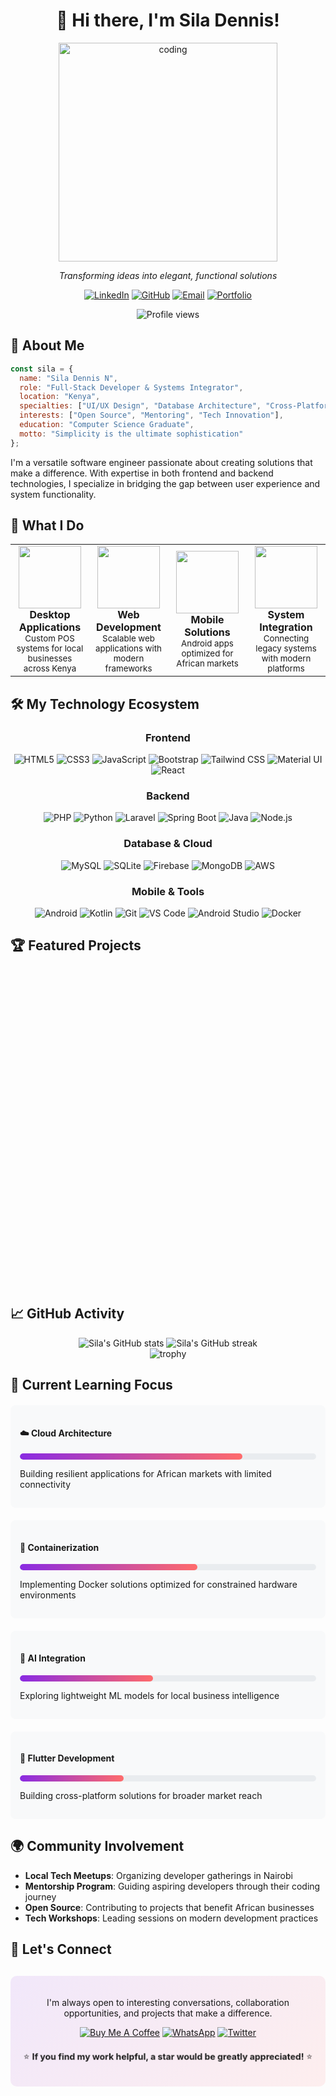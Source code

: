 # <div align="center">👋 Hi there, I'm Sila Dennis!</div>

<div align="center">
  <img src="https://raw.githubusercontent.com/SilaDennisN/SilaDennisN/main/coding.gif" alt="coding" width="350" />
  <p><em>Transforming ideas into elegant, functional solutions</em></p>
</div>

<div align="center">
  
  [![LinkedIn](https://img.shields.io/badge/LinkedIn-0077B5?style=for-the-badge&logo=linkedin&logoColor=white)](https://linkedin.com/in/siladennis77aa51264)
  [![GitHub](https://img.shields.io/badge/GitHub-100000?style=for-the-badge&logo=github&logoColor=white)](https://github.com/SilaDennisN)
  [![Email](https://img.shields.io/badge/Email-D14836?style=for-the-badge&logo=gmail&logoColor=white)](mailto:dennissila1256@gmail.com)
  [![Portfolio](https://img.shields.io/badge/Portfolio-0A0A0A?style=for-the-badge&logo=dev.to&logoColor=white)](https://siladennis.dev)
  
</div>

<div align="center">
  <img src="https://komarev.com/ghpvc/?username=SilaDennisN&style=flat-square&color=blueviolet" alt="Profile views"/>
</div>

## 💫 About Me

```javascript
const sila = {
  name: "Sila Dennis N",
  role: "Full-Stack Developer & Systems Integrator",
  location: "Kenya",
  specialties: ["UI/UX Design", "Database Architecture", "Cross-Platform Solutions"],
  interests: ["Open Source", "Mentoring", "Tech Innovation"],
  education: "Computer Science Graduate",
  motto: "Simplicity is the ultimate sophistication"
};
```

I'm a versatile software engineer passionate about creating solutions that make a difference. With expertise in both frontend and backend technologies, I specialize in bridging the gap between user experience and system functionality.

## 🚀 What I Do

<table>
  <tr>
    <td width="25%" align="center">
      <img src="https://media.giphy.com/media/lP8xu5t2DLGG045H8F/giphy.gif" width="100" height="100"/>
      <br/>
      <strong>Desktop Applications</strong>
      <br/>
      <small>Custom POS systems for local businesses across Kenya</small>
    </td>
    <td width="25%" align="center">
      <img src="https://media.giphy.com/media/JqDcpPX8vWahUny0pE/giphy.gif" width="100" height="100"/>
      <br/>
      <strong>Web Development</strong>
      <br/>
      <small>Scalable web applications with modern frameworks</small>
    </td>
    <td width="25%" align="center">
      <img src="https://media.giphy.com/media/HVofJOWFXGpDX4xeg1/giphy.gif" width="100" height="100"/>
      <br/>
      <strong>Mobile Solutions</strong>
      <br/>
      <small>Android apps optimized for African markets</small>
    </td>
    <td width="25%" align="center">
      <img src="https://media.giphy.com/media/4KzpjLvJjJknJ5Xuak/giphy.gif" width="100" height="100"/>
      <br/>
      <strong>System Integration</strong>
      <br/>
      <small>Connecting legacy systems with modern platforms</small>
    </td>
  </tr>
</table>

## 🛠️ My Technology Ecosystem

<div align="center">

### Frontend
![HTML5](https://img.shields.io/badge/HTML5-E34F26?style=for-the-badge&logo=html5&logoColor=white)
![CSS3](https://img.shields.io/badge/CSS3-1572B6?style=for-the-badge&logo=css3&logoColor=white)
![JavaScript](https://img.shields.io/badge/JavaScript-F7DF1E?style=for-the-badge&logo=javascript&logoColor=black)
![Bootstrap](https://img.shields.io/badge/Bootstrap-563D7C?style=for-the-badge&logo=bootstrap&logoColor=white)
![Tailwind CSS](https://img.shields.io/badge/Tailwind_CSS-38B2AC?style=for-the-badge&logo=tailwind-css&logoColor=white)
![Material UI](https://img.shields.io/badge/Material--UI-0081CB?style=for-the-badge&logo=material-ui&logoColor=white)
![React](https://img.shields.io/badge/React-20232A?style=for-the-badge&logo=react&logoColor=61DAFB)

### Backend
![PHP](https://img.shields.io/badge/PHP-777BB4?style=for-the-badge&logo=php&logoColor=white)
![Python](https://img.shields.io/badge/Python-3776AB?style=for-the-badge&logo=python&logoColor=white)
![Laravel](https://img.shields.io/badge/Laravel-FF2D20?style=for-the-badge&logo=laravel&logoColor=white)
![Spring Boot](https://img.shields.io/badge/Spring_Boot-6DB33F?style=for-the-badge&logo=spring-boot&logoColor=white)
![Java](https://img.shields.io/badge/Java-ED8B00?style=for-the-badge&logo=openjdk&logoColor=white)
![Node.js](https://img.shields.io/badge/Node.js-339933?style=for-the-badge&logo=nodedotjs&logoColor=white)

### Database & Cloud
![MySQL](https://img.shields.io/badge/MySQL-00000F?style=for-the-badge&logo=mysql&logoColor=white)
![SQLite](https://img.shields.io/badge/SQLite-07405E?style=for-the-badge&logo=sqlite&logoColor=white)
![Firebase](https://img.shields.io/badge/Firebase-FFCA28?style=for-the-badge&logo=firebase&logoColor=black)
![MongoDB](https://img.shields.io/badge/MongoDB-4EA94B?style=for-the-badge&logo=mongodb&logoColor=white)
![AWS](https://img.shields.io/badge/AWS-232F3E?style=for-the-badge&logo=amazon-aws&logoColor=white)

### Mobile & Tools
![Android](https://img.shields.io/badge/Android-3DDC84?style=for-the-badge&logo=android&logoColor=white)
![Kotlin](https://img.shields.io/badge/Kotlin-0095D5?style=for-the-badge&logo=kotlin&logoColor=white)
![Git](https://img.shields.io/badge/Git-F05032?style=for-the-badge&logo=git&logoColor=white)
![VS Code](https://img.shields.io/badge/VS_Code-0078D4?style=for-the-badge&logo=visual-studio-code&logoColor=white)
![Android Studio](https://img.shields.io/badge/Android_Studio-3DDC84?style=for-the-badge&logo=android-studio&logoColor=white)
![Docker](https://img.shields.io/badge/Docker-2CA5E0?style=for-the-badge&logo=docker&logoColor=white)

</div>

## 🏆 Featured Projects

<div class="projects">
  <details open>
    <summary><h3>📊 Point of Sale (POS) System</h3></summary>
    <p>A comprehensive desktop solution tailored for Kenyan retail businesses, built with PyQt5 and MySQL.</p>
    <div class="project-details">
      <div class="project-features">
        <ul>
          <li>📦 Inventory management with M-Pesa integration</li>
          <li>💹 Real-time sales tracking with offline capabilities</li>
          <li>📈 Customized reporting for local tax compliance</li>
          <li>🔄 Multi-branch synchronization for distributed businesses</li>
          <li>🌍 Optimized for low-bandwidth environments</li>
        </ul>
      </div>
      <div class="project-image">
        <img src="https://raw.githubusercontent.com/SilaDennisN/SilaDennisN/main/pos-preview.png" alt="POS Preview" width="100%"/>
      </div>
    </div>
    <div class="project-tech">
      <span>Python</span>
      <span>PyQt5</span>
      <span>MySQL</span>
      <span>SQLite</span>
    </div>
  </details>

  <details>
    <summary><h3>🏢 Rent Management Platform</h3></summary>
    <p>A full-stack application built for East African property managers that simplifies tenant-landlord relationships.</p>
    <div class="project-details">
      <div class="project-features">
        <ul>
          <li>💰 Automated billing with mobile money integration</li>
          <li>🔧 Maintenance request system with priority handling</li>
          <li>💬 Multilingual communication tools (English & Swahili)</li>
          <li>📱 Progressive Web App for low-data usage</li>
          <li>📊 Customizable dashboards for property owners</li>
        </ul>
      </div>
      <div class="project-image">
        <img src="https://raw.githubusercontent.com/SilaDennisN/SilaDennisN/main/rent-preview.png" alt="Rent Management Preview" width="100%"/>
      </div>
    </div>
    <div class="project-tech">
      <span>Laravel</span>
      <span>Vue.js</span>
      <span>MySQL</span>
      <span>Firebase</span>
    </div>
  </details>

  <details>
    <summary><h3>📱 Business Management Mobile App</h3></summary>
    <p>An Android application designed for Kenyan entrepreneurs to manage their businesses on-the-go.</p>
    <div class="project-details">
      <div class="project-features">
        <ul>
          <li>🔄 Robust offline capabilities for rural areas</li>
          <li>📊 Visual business analytics with localized insights</li>
          <li>🔔 SMS-based notifications for limited internet access</li>
          <li>🔐 Multi-level security with role-based permissions</li>
          <li>💡 Low-power mode for devices with battery constraints</li>
        </ul>
      </div>
      <div class="project-image">
        <img src="https://raw.githubusercontent.com/SilaDennisN/SilaDennisN/main/android-preview.png" alt="Android App Preview" width="100%"/>
      </div>
    </div>
    <div class="project-tech">
      <span>Kotlin</span>
      <span>Java</span>
      <span>SQLite</span>
      <span>Firebase</span>
    </div>
  </details>
</div>

## 📈 GitHub Activity

<div align="center" class="stats-section">
  <img src="https://github-readme-stats.vercel.app/api?username=SilaDennisN&show_icons=true&theme=radical" alt="Sila's GitHub stats" />
  <img src="https://github-readme-streak-stats.herokuapp.com/?user=SilaDennisN&theme=radical" alt="Sila's GitHub streak" />
</div>

<div align="center">
  <img src="https://github-profile-trophy.vercel.app/?username=SilaDennisN&theme=radical&row=1&column=6" alt="trophy" />
</div>

## 🌱 Current Learning Focus

<div class="learning-path">
  <div class="learning-item">
    <h4>☁️ Cloud Architecture</h4>
    <div class="progress-bar">
      <div class="progress" style="width: 75%"></div>
    </div>
    <p>Building resilient applications for African markets with limited connectivity</p>
  </div>
  
  <div class="learning-item">
    <h4>🐳 Containerization</h4>
    <div class="progress-bar">
      <div class="progress" style="width: 60%"></div>
    </div>
    <p>Implementing Docker solutions optimized for constrained hardware environments</p>
  </div>
  
  <div class="learning-item">
    <h4>🤖 AI Integration</h4>
    <div class="progress-bar">
      <div class="progress" style="width: 45%"></div>
    </div>
    <p>Exploring lightweight ML models for local business intelligence</p>
  </div>
  
  <div class="learning-item">
    <h4>📱 Flutter Development</h4>
    <div class="progress-bar">
      <div class="progress" style="width: 35%"></div>
    </div>
    <p>Building cross-platform solutions for broader market reach</p>
  </div>
</div>

## 🌍 Community Involvement

- **Local Tech Meetups**: Organizing developer gatherings in Nairobi
- **Mentorship Program**: Guiding aspiring developers through their coding journey
- **Open Source**: Contributing to projects that benefit African businesses
- **Tech Workshops**: Leading sessions on modern development practices

## 💬 Let's Connect

<div align="center" class="connect-section">
  <p>I'm always open to interesting conversations, collaboration opportunities, and projects that make a difference.</p>
  
  [![Buy Me A Coffee](https://img.shields.io/badge/Buy_Me_A_Coffee-FFDD00?style=for-the-badge&logo=buy-me-a-coffee&logoColor=black)](https://www.buymeacoffee.com/siladennis)
  [![WhatsApp](https://img.shields.io/badge/WhatsApp-25D366?style=for-the-badge&logo=whatsapp&logoColor=white)](https://wa.me/yourwhatsappnumber)
  [![Twitter](https://img.shields.io/badge/Twitter-1DA1F2?style=for-the-badge&logo=twitter&logoColor=white)](https://twitter.com/siladennis)
  
  <p class="final-cta">⭐ <strong>If you find my work helpful, a star would be greatly appreciated!</strong> ⭐</p>
</div>

<!-- Custom CSS for enhanced styling -->
<style>
:root {
  --primary-color: #8a2be2;
  --secondary-color: #ff6b6b;
  --accent-color: #00b4d8;
  --text-color: #333;
  --light-bg: #f8f9fa;
}

/* Animated elements */
.projects {
  animation: fadeIn 1s ease-in-out;
}

@keyframes fadeIn {
  from { opacity: 0; transform: translateY(20px); }
  to { opacity: 1; transform: translateY(0); }
}

/* Project styling */
.project-details {
  display: flex;
  flex-wrap: wrap;
  gap: 20px;
  margin-top: 15px;
}

.project-features {
  flex: 1;
  min-width: 300px;
}

.project-image {
  flex: 1;
  min-width: 300px;
  transition: transform 0.3s ease;
}

.project-image:hover {
  transform: scale(1.02);
}

.project-tech {
  margin-top: 15px;
  display: flex;
  gap: 10px;
  flex-wrap: wrap;
}

.project-tech span {
  background: var(--primary-color);
  color: white;
  padding: 5px 10px;
  border-radius: 15px;
  font-size: 12px;
  transition: all 0.3s ease;
}

.project-tech span:hover {
  background: var(--secondary-color);
  transform: translateY(-2px);
}

/* Learning path styling */
.learning-path {
  display: grid;
  grid-template-columns: repeat(auto-fit, minmax(250px, 1fr));
  gap: 20px;
  margin: 20px 0;
}

.learning-item {
  background: var(--light-bg);
  padding: 15px;
  border-radius: 8px;
  transition: transform 0.3s ease, box-shadow 0.3s ease;
}

.learning-item:hover {
  transform: translateY(-5px);
  box-shadow: 0 10px 20px rgba(0,0,0,0.1);
}

.progress-bar {
  height: 10px;
  background: #e9ecef;
  border-radius: 5px;
  overflow: hidden;
  margin: 10px 0;
}

.progress {
  height: 100%;
  background: linear-gradient(90deg, var(--primary-color), var(--secondary-color));
  border-radius: 5px;
  transition: width 1.5s ease-in-out;
}

/* Stats section animation */
.stats-section img {
  transition: transform 0.3s ease;
}

.stats-section img:hover {
  transform: translateY(-5px);
}

/* Connect section styling */
.connect-section {
  background: linear-gradient(135deg, rgba(138, 43, 226, 0.1), rgba(255, 107, 107, 0.1));
  padding: 20px;
  border-radius: 10px;
  margin-top: 30px;
}

.final-cta {
  margin-top: 20px;
  animation: pulse 2s infinite;
}

@keyframes pulse {
  0% { transform: scale(1); }
  50% { transform: scale(1.05); }
  100% { transform: scale(1); }
}
</style>
